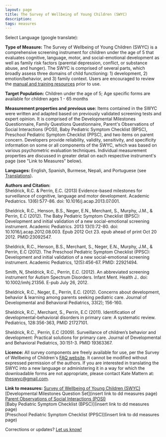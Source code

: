 ```yaml
---
layout: page
title: The Survey of Wellbeing of Young Children (SWYC)
description:
tags: measures
---
```


Select Language (google translate):  

<div id="google_translate_element"></div><script type="text/javascript">
function googleTranslateElementInit() {
  new google.translate.TranslateElement({pageLanguage: 'en', layout: google.translate.TranslateElement.InlineLayout.SIMPLE, gaTrack: true, gaId: 'UA-64320648-1'}, 'google_translate_element');
}
</script><script type="text/javascript" src="//translate.google.com/translate_a/element.js?cb=googleTranslateElementInit"></script>  

**Type of Measure:**  The Survey of Wellbeing of Young Children (SWYC) is a comprehensive screening instrument for children under the age of 5 that evaluates cognitive, language, motor, and social-emotional development as well as family risk factors (parental depression, conflict, or substance abuse, and hunger). The SWYC is comprised of several parts, which broadly assess three domains of child functioning: 1) development, 2) emotion/behavior, and 3) family context. Users are encouraged to review the [manual and training resources](https://www.floatinghospital.org/The-Survey-of-Wellbeing-of-Young-Children/Manual-Training-Resources.aspx) prior to use.    

**Target Population:** Children under the age of 5; Age specific forms are available for children ages 1 - 65 months

**Measurement properties and previous use:** Items contained in the SWYC were written and adapted based on previously validated screening tests and expert opinion. It is comprised of the Developmental Milestones Questionnaire, Family Questions Questionnaire, Parent's Observations of Social Interactions (POSI), Baby Pediatric Symptom Checklist (BPSC), Preschool Pediatric Symptom Checklist (PPSC), and two items on parent concern. Developers provide reliability, validity, sensitivity, and specificity information on some or all components of the SWYC, which was based on various psychometric evaluation techniques. Individual measurement properties are discussed in greater detail on each respective instrument's page (see "Link to Measures" below). 

**Languages:** English, Spanish, Burmese, Nepali, and Portuguese (see [Translations](https://www.floatinghospital.org/The-Survey-of-Wellbeing-of-Young-Children/Translations.aspx)).

**Authors and Citation:**  
Sheldrick, R.C. & Perrin, E.C. (2013) Evidence-based milestones for surveillance of cognitive, language and motor development. Academic Pediatrics. 13(6):577-86. doi: 10.1016/j.acap.2013.07.001.  

Sheldrick, R.C., Henson, B.S., Neger, E.N., Merchant, S., Murphy, J.M., & Perrin, E.C (2012). The Baby Pediatric Symptom Checklist (BPSC): Development and initial validation of a new social-emotional screening instrument. Academic Pediatrics. 2013 13(1):72-80. doi: 10.1016/j.acap.2012.08.003. Epub 2012 Oct 23. epub ahead of print Oct 20 2012. PMID:23092547.  

Sheldrick, R.C., Henson, B.S., Merchant, S., Neger, E.N., Murphy, J.M., & Perrin, E.C (2012). The Preschool Pediatric Symptom Checklist (PPSC): Development and initial validation of a new social-emotional screening instrument. Academic Pediatrics, 12(5):456-67. PMID: 22921494.  

Smith, N, Sheldrick, R.C., Perrin, E.C. (2012). An abbreviated screening instrument for Autism Spectrum Disorders. Infant Ment. Health J.. doi: 10.1002/imhj.21356. E-pub July 26, 2012.  

Sheldrick, R.C., Neger, E., Perrin, E.C. (2012). Concerns about development, behavior & learning among parents seeking pediatric care. Journal of Developmental and Behavioral Pediatrics, 33(2); 156-160.  

Sheldrick, R.C., Merchant, S., Perrin, E.C (2011). Identification of developmental-behavioral disorders in primary care: A systematic review. Pediatrics, 128:356-363, PMID 21727101.  

Sheldrick, R.C., Perrin, E.C (2009). Surveillance of children’s behavior and development: Practical solutions for primary care. Journal of Developmental and Behavioral Pediatrics, 30:151-3. PMID 19363367.  

**Licence:** All survey components are freely available for use, per the Survey of Wellbeing of Children's [FAQ website](https://www.floatinghospital.org/The-Survey-of-Wellbeing-of-Young-Children/FAQ.aspx). It cannot be modified without expressed permission of the authors. If you are interested in translating the SWYC into a new language or administering it in a way for which the downloadable forms are not appropriate, please contact Kate Mattern at: theswyc@gmail.com. 

**Link to measures:** [Survey of Wellbeing of Young Children (SWYC)](https://www.floatinghospital.org/The-Survey-of-Wellbeing-of-Young-Children/Parts-of-the-SWYC.aspx)  
[Developmental Milestones Question Set](insert link to dd measures page)      
[Parent Observations of Social Interactions (POSI)](http://disabilitymeasures.org/POSI/)      
[Baby Pediatric Symptom Checklist (BPSC)](insert link to dd measures page)    
[Preschool Pediatric Symptom Checklist (PPSC)](insert link to dd measures page)      


Corrections or updates? [Let us know!](http://disabilitymeasures.org/contact)
